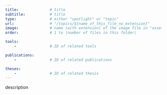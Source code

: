 ```yaml
---
title:              # title
subtitle:           # title
type:               # either "spotlight" or "topic"
url:                # "/topics/${name_of_this_file_no_extension}"
image:              # name (with extension) of the image file in "assets/areas/topics/"
order:              # 1 to |number of files in this folder|

tools:
    -               # ID of related tools

publications:
    -               # ID of related publications

theses:
    -               # ID of related thesis
---
```


description